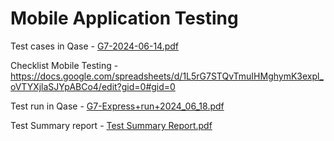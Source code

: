 # Mobile Application Testing  

Test cases in Qase - [G7-2024-06-14.pdf](https://github.com/user-attachments/files/15843868/G7-2024-06-14.pdf)

Checklist Mobile Testing - https://docs.google.com/spreadsheets/d/1L5rG7STQvTmuIHMghymK3expl_oVTYXjlaSJYpABCo4/edit?gid=0#gid=0

Test run in Qase - [G7-Express+run+2024_06_18.pdf](https://github.com/user-attachments/files/15889312/G7-Express%2Brun%2B2024_06_18.pdf)

Test Summary report - [Test Summary Report.pdf](https://github.com/user-attachments/files/15889324/Test.Summary.Report.pdf)
